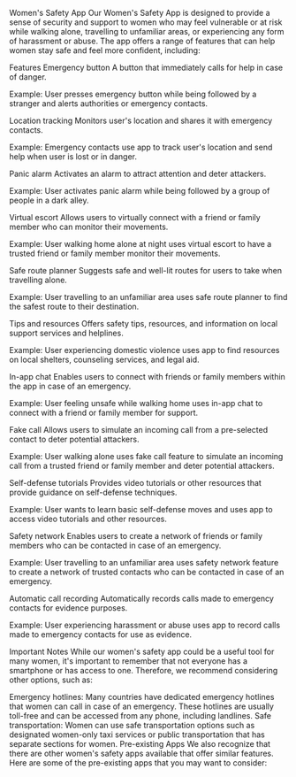 Women's Safety App
Our Women's Safety App is designed to provide a sense of security and support to women who may feel vulnerable or at risk while walking alone, travelling to unfamiliar areas, or experiencing any form of harassment or abuse. The app offers a range of features that can help women stay safe and feel more confident, including:

Features
Emergency button
A button that immediately calls for help in case of danger.

Example: User presses emergency button while being followed by a stranger and alerts authorities or emergency contacts.

Location tracking
Monitors user's location and shares it with emergency contacts.

Example: Emergency contacts use app to track user's location and send help when user is lost or in danger.

Panic alarm
Activates an alarm to attract attention and deter attackers.

Example: User activates panic alarm while being followed by a group of people in a dark alley.

Virtual escort
Allows users to virtually connect with a friend or family member who can monitor their movements.

Example: User walking home alone at night uses virtual escort to have a trusted friend or family member monitor their movements.

Safe route planner
Suggests safe and well-lit routes for users to take when travelling alone.

Example: User travelling to an unfamiliar area uses safe route planner to find the safest route to their destination.

Tips and resources
Offers safety tips, resources, and information on local support services and helplines.

Example: User experiencing domestic violence uses app to find resources on local shelters, counseling services, and legal aid.

In-app chat
Enables users to connect with friends or family members within the app in case of an emergency.

Example: User feeling unsafe while walking home uses in-app chat to connect with a friend or family member for support.

Fake call
Allows users to simulate an incoming call from a pre-selected contact to deter potential attackers.

Example: User walking alone uses fake call feature to simulate an incoming call from a trusted friend or family member and deter potential attackers.

Self-defense tutorials
Provides video tutorials or other resources that provide guidance on self-defense techniques.

Example: User wants to learn basic self-defense moves and uses app to access video tutorials and other resources.

Safety network
Enables users to create a network of friends or family members who can be contacted in case of an emergency.

Example: User travelling to an unfamiliar area uses safety network feature to create a network of trusted contacts who can be contacted in case of an emergency.

Automatic call recording
Automatically records calls made to emergency contacts for evidence purposes.

Example: User experiencing harassment or abuse uses app to record calls made to emergency contacts for use as evidence.

Important Notes
While our women's safety app could be a useful tool for many women, it's important to remember that not everyone has a smartphone or has access to one. Therefore, we recommend considering other options, such as:

Emergency hotlines: Many countries have dedicated emergency hotlines that women can call in case of an emergency. These hotlines are usually toll-free and can be accessed from any phone, including landlines.
Safe transportation: Women can use safe transportation options such as designated women-only taxi services or public transportation that has separate sections for women.
Pre-existing Apps
We also recognize that there are other women's safety apps available that offer similar features. Here are some of the pre-existing apps that you may want to consider:
